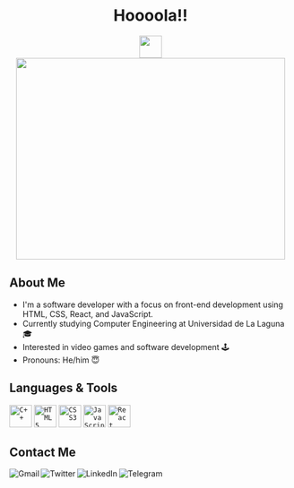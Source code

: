 <div id="header" align="center">
  <h1 align="center">Hoooola!!</h1> 
   <img src="https://i.imgur.com/csn2hC2.gif" width="40" />
   <img src="https://giphy.com/embed/qgQUggAC3Pfv687qPC" width="480" height="360">
</div>







## About Me

- I'm a software developer with a focus on front-end development using HTML, CSS, React, and JavaScript.
- Currently studying Computer Engineering at Universidad de La Laguna 🎓
- Interested in video games and software development 🕹️
- Pronouns: He/him 😇

## Languages & Tools

<code><img width="40" src="https://cdn.iconscout.com/icon/free/png-256/c-programming-569564.png" alt="C++" /></code>
<code><img width="40" src="https://cdn.iconscout.com/icon/free/png-256/html5-40-1175193.png" alt="HTML5" /></code>
<code><img width="40" src="https://cdn.iconscout.com/icon/free/png-256/css3-11-1175239.png" alt="CSS3" /></code>
<code><img width="40" src="https://cdn.iconscout.com/icon/free/png-256/javascript-20-555998.png" alt="JavaScript" /></code>
<code><img width="40" src="https://cdn.iconscout.com/icon/free/png-256/react-4-1175110.png" alt="React" /></code>

## Contact Me

[<img align="left" alt="Gmail" src="https://img.shields.io/badge/Gmail-diazmorondiego%40gmail.com-red?style=for-the-badge&logo=gmail&logoColor=white" />][gmail]
[<img align="left" alt="Twitter" src="https://img.shields.io/badge/Twitter-%40Diegodm35__-blue?style=for-the-badge&logo=twitter&logoColor=white" />][twitter]
[<img align="left" alt="LinkedIn" src="https://img.shields.io/badge/LinkedIn-Diego%20Diaz%20Moron-blue?style=for-the-badge&logo=linkedin&logoColor=white" />][linkedin]
[<img align="left" alt="Telegram" src="https://img.shields.io/badge/Telegram-DiegoDM35-blue?style=for-the-badge&logo=telegram&logoColor=white" />][telegram]

[gmail]: mailto:diazmorondiego@gmail.com
[twitter]: https://twitter.com/Diegodm35_
[linkedin]: https://www.linkedin.com/in/diazmorondiego/
[telegram]: https://t.me/DiegoDM35
